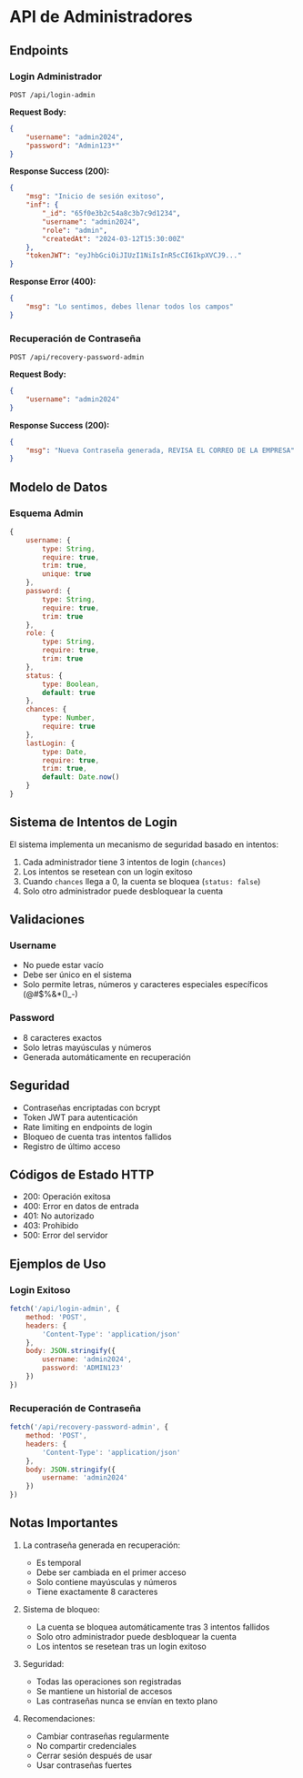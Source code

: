 # API de Administradores

## Endpoints

### Login Administrador
```http
POST /api/login-admin
```

**Request Body:**
```json
{
    "username": "admin2024",
    "password": "Admin123*"
}
```

**Response Success (200):**
```json
{
    "msg": "Inicio de sesión exitoso",
    "inf": {
        "_id": "65f0e3b2c54a8c3b7c9d1234",
        "username": "admin2024",
        "role": "admin",
        "createdAt": "2024-03-12T15:30:00Z"
    },
    "tokenJWT": "eyJhbGciOiJIUzI1NiIsInR5cCI6IkpXVCJ9..."
}
```

**Response Error (400):**
```json
{
    "msg": "Lo sentimos, debes llenar todos los campos"
}
```

### Recuperación de Contraseña
```http
POST /api/recovery-password-admin
```

**Request Body:**
```json
{
    "username": "admin2024"
}
```

**Response Success (200):**
```json
{
    "msg": "Nueva Contraseña generada, REVISA EL CORREO DE LA EMPRESA"
}
```

## Modelo de Datos

### Esquema Admin
```javascript
{
    username: {
        type: String,
        require: true,
        trim: true,
        unique: true
    },
    password: {
        type: String,
        require: true,
        trim: true
    },
    role: {
        type: String,
        require: true,
        trim: true
    },
    status: {
        type: Boolean,
        default: true
    },
    chances: {
        type: Number,
        require: true 
    },
    lastLogin: {
        type: Date,
        require: true, 
        trim: true,
        default: Date.now() 
    }
}
```

## Sistema de Intentos de Login

El sistema implementa un mecanismo de seguridad basado en intentos:

1. Cada administrador tiene 3 intentos de login (`chances`)
2. Los intentos se resetean con un login exitoso
3. Cuando `chances` llega a 0, la cuenta se bloquea (`status: false`)
4. Solo otro administrador puede desbloquear la cuenta

## Validaciones

### Username
- No puede estar vacío
- Debe ser único en el sistema
- Solo permite letras, números y caracteres especiales específicos (@#$%&*()_-)

### Password
- 8 caracteres exactos
- Solo letras mayúsculas y números
- Generada automáticamente en recuperación

## Seguridad

- Contraseñas encriptadas con bcrypt
- Token JWT para autenticación
- Rate limiting en endpoints de login
- Bloqueo de cuenta tras intentos fallidos
- Registro de último acceso

## Códigos de Estado HTTP

- 200: Operación exitosa
- 400: Error en datos de entrada
- 401: No autorizado
- 403: Prohibido
- 500: Error del servidor

## Ejemplos de Uso

### Login Exitoso
```javascript
fetch('/api/login-admin', {
    method: 'POST',
    headers: {
        'Content-Type': 'application/json'
    },
    body: JSON.stringify({
        username: 'admin2024',
        password: 'ADMIN123'
    })
})
```

### Recuperación de Contraseña
```javascript
fetch('/api/recovery-password-admin', {
    method: 'POST',
    headers: {
        'Content-Type': 'application/json'
    },
    body: JSON.stringify({
        username: 'admin2024'
    })
})
```

## Notas Importantes

1. La contraseña generada en recuperación:
   - Es temporal
   - Debe ser cambiada en el primer acceso
   - Solo contiene mayúsculas y números
   - Tiene exactamente 8 caracteres

2. Sistema de bloqueo:
   - La cuenta se bloquea automáticamente tras 3 intentos fallidos
   - Solo otro administrador puede desbloquear la cuenta
   - Los intentos se resetean tras un login exitoso

3. Seguridad:
   - Todas las operaciones son registradas
   - Se mantiene un historial de accesos
   - Las contraseñas nunca se envían en texto plano

4. Recomendaciones:
   - Cambiar contraseñas regularmente
   - No compartir credenciales
   - Cerrar sesión después de usar
   - Usar contraseñas fuertes